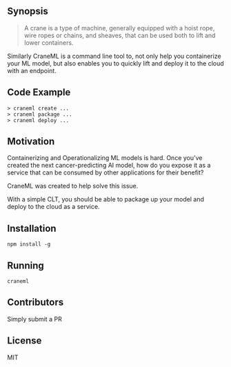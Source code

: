 ## Synopsis

> A crane is a type of machine, generally equipped with a hoist rope, wire ropes or chains, and sheaves, that can be used both to lift and lower containers.

Similarly CraneML is a command line tool to, not only help you containerize your ML model, but also enables you to quickly lift and deploy it to the cloud with an endpoint.

## Code Example

```
> craneml create ...
> craneml package ...
> craneml deploy ...
```

## Motivation

Containerizing and Operationalizing ML models is hard. Once you've created the next cancer-predicting AI model, how do you expose it as a service that can be consumed by other applications for their benefit?

CraneML was created to help solve this issue.

With a simple CLT, you should be able to package up your model and deploy to the cloud as a service.

## Installation

```
npm install -g
```

## Running

```
craneml
```

## Contributors

Simply submit a PR

## License

MIT